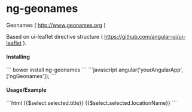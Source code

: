 ng-geonames
=================

Geonames ( http://www.geonames.org )

Based on ui-leaflet directive structure ( https://github.com/angular-ui/ui-leaflet ).

<h4>Installing</h4>
```
bower install ng-geonames
```
```javascript
angular('yourAngularApp',['ngGeonames']);
```

<h4>Usage/Example</h4>
```html
<geonames defaults="geonamesDefaults" search="geonamesSearch" >
    <ui-select data-ng-model="geonamesSearch.selected" theme="bootstrap">
        <ui-select-match allow-clear="true" placeholder="Postal Code ...">{{$select.selected.title}}&nbsp;{{$select.selected.locationName}}</ui-select-match>
        <ui-select-choices refresh="geonamesSearch.q=$select.search" refresh-delay="1000" repeat="item in geonamesSearch.find">
            <span ng-bind-html="item.title | highlight: $select.search"></span>
            <small ng-bind-html="item.locationName | highlight: $select.search"></small>
        </ui-select-choices>
    </ui-select>
</geonames>
```
